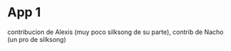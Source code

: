 # App 1

contribucion de Alexis (muy poco silksong de su parte), contrib de Nacho (un pro de silksong)

